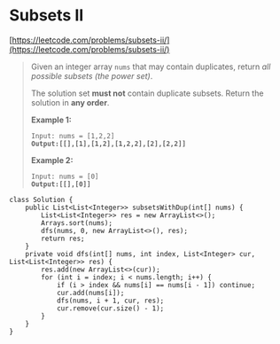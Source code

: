 # Subsets II

[https://leetcode.com/problems/subsets-ii/](https://leetcode.com/problems/subsets-ii/)

> Given an integer array `nums` that may contain duplicates, return _all possible subsets (the power set)_.
>
> The solution set **must not** contain duplicate subsets. Return the solution in **any order**.
>
> &#x20;
>
> **Example 1:**
>
> <pre><code>Input: nums = [1,2,2]
> <strong>Output:[[],[1],[1,2],[1,2,2],[2],[2,2]]</strong></code></pre>
>
> **Example 2:**
>
> <pre><code>Input: nums = [0]
> <strong>Output:[[],[0]]</strong></code></pre>

```
class Solution {
    public List<List<Integer>> subsetsWithDup(int[] nums) {
        List<List<Integer>> res = new ArrayList<>();
        Arrays.sort(nums);
        dfs(nums, 0, new ArrayList<>(), res);
        return res;
    }
    private void dfs(int[] nums, int index, List<Integer> cur, List<List<Integer>> res) {
        res.add(new ArrayList<>(cur));
        for (int i = index; i < nums.length; i++) {
            if (i > index && nums[i] == nums[i - 1]) continue;
            cur.add(nums[i]);
            dfs(nums, i + 1, cur, res);
            cur.remove(cur.size() - 1);
        }
    }
}
```
